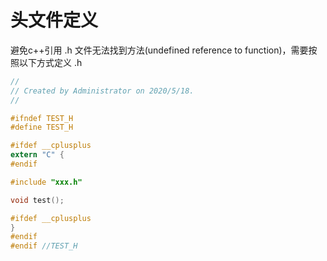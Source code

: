 # 头文件定义

避免c++引用 .h 文件无法找到方法(undefined reference to function)，需要按照以下方式定义 .h

~~~ h
//
// Created by Administrator on 2020/5/18.
//

#ifndef TEST_H
#define TEST_H

#ifdef __cplusplus
extern "C" {
#endif

#include "xxx.h"

void test();

#ifdef __cplusplus
}
#endif
#endif //TEST_H


~~~